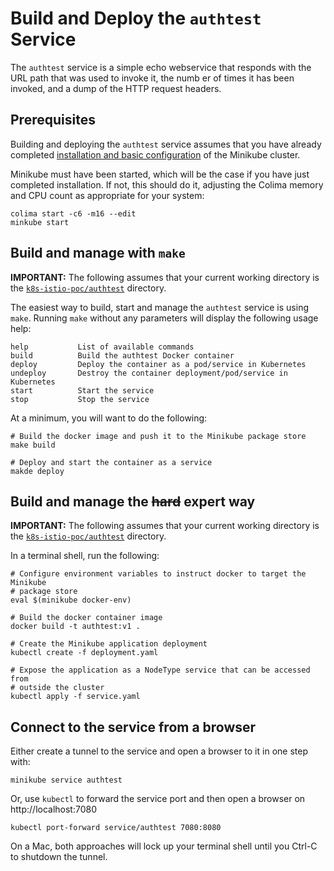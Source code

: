 # Build and Deploy the `authtest` Service

The `authtest` service is a simple echo webservice that responds with the URL path that was used to invoke it,
the numb er of times it has been invoked, and a dump of the HTTP request headers.

## Prerequisites

Building and deploying the `authtest` service assumes that you have already completed [installation and basic configuration](Install.md)
of the Minikube cluster.

Minikube must have been started, which will be the case if you have just completed installation. If not, this should
do it, adjusting the Colima memory and CPU count as appropriate for your system:

```shell
colima start -c6 -m16 --edit
minkube start
```

## Build and manage with `make`

**IMPORTANT:** The following assumes that your current working directory is the [`k8s-istio-poc/authtest`](../authtest)
directory.

The easiest way to build, start and manage the `authtest` service is using `make`. Running `make` without any
parameters will display the following usage help:

```text
help           List of available commands
build          Build the authtest Docker container
deploy         Deploy the container as a pod/service in Kubernetes
undeploy       Destroy the container deployment/pod/service in Kubernetes
start          Start the service
stop           Stop the service
```

At a minimum, you will want to do the following:

```shell
# Build the docker image and push it to the Minikube package store 
make build

# Deploy and start the container as a service
makde deploy
```

## Build and manage the ~~hard~~ expert way 

**IMPORTANT:** The following assumes that your current working directory is the [`k8s-istio-poc/authtest`](../authtest)
directory.

In a terminal shell, run the following:

```shell
# Configure environment variables to instruct docker to target the Minikube
# package store
eval $(minikube docker-env)

# Build the docker container image
docker build -t authtest:v1 .

# Create the Minikube application deployment
kubectl create -f deployment.yaml

# Expose the application as a NodeType service that can be accessed from
# outside the cluster
kubectl apply -f service.yaml
```

## Connect to the service from a browser

Either create a tunnel to the service and open a browser to it in one step with:

```shell
minikube service authtest
```

Or, use `kubectl` to forward the service port and then open a browser on http://localhost:7080

```shell
kubectl port-forward service/authtest 7080:8080
```

On a Mac, both approaches will lock up your terminal shell until you Ctrl-C to shutdown the tunnel.

